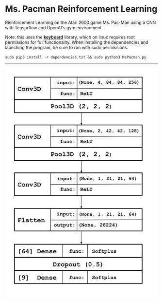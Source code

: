 # Ms. Pacman Reinforcement Learning
Reinforcement Learning on the Atari 2600 game Ms. Pac-Man using a CNN with Tensorflow and OpenAI's gym environment.

Note: this uses the **[keyboard](https://github.com/boppreh/keyboard)** library, which on linux requires root permissions for full functionality. When installing the dependencies and launching the program, be sure to run with sudo permissions. 

`sudo pip3 install -r dependencies.txt && sudo python3 MsPacman.py`

---

![model](model_diagram.svg)
